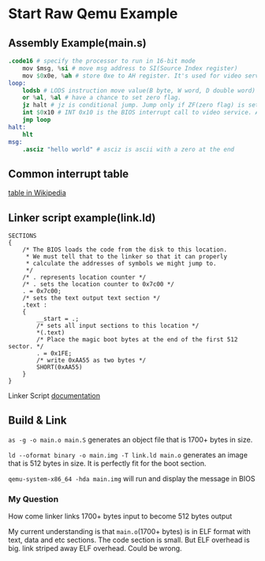 # Start Raw Qemu Example

## Assembly Example(main.s)

```s
.code16 # specify the processor to run in 16-bit mode
    mov $msg, %si # move msg address to SI(Source Index register)
    mov $0x0e, %ah # store 0xe to AH register. It's used for video service. 0xe is "teletype output".
loop:
    lodsb # LODS instruction move value(B byte, W word, D double word) at addr pointed by SI to destination(AL, AX, EAX)
    or %al, %al # have a chance to set zero flag.
    jz halt # jz is conditional jump. Jump only if ZF(zero flag) is set.
    int $0x10 # INT 0x10 is the BIOS interrupt call to video service. AH is set to "teleport output"
    jmp loop
halt:
    hlt
msg:
    .asciz "hello world" # asciz is ascii with a zero at the end
```

## Common interrupt table

[table in Wikipedia](https://en.wikipedia.org/wiki/BIOS_interrupt_call#Interrupt_table)

## Linker script example(link.ld)

```ld
SECTIONS
{
    /* The BIOS loads the code from the disk to this location.
     * We must tell that to the linker so that it can properly
     * calculate the addresses of symbols we might jump to.
     */
    /* . represents location counter */
    /* . sets the location counter to 0x7c00 */
    . = 0x7c00;
    /* sets the text output text section */
    .text :
    {
        __start = .;
        /* sets all input sections to this location */
        *(.text)
        /* Place the magic boot bytes at the end of the first 512 sector. */
        . = 0x1FE;
        /* write 0xAA55 as two bytes */
        SHORT(0xAA55)
    }
}
```

Linker Script [documentation](https://sourceware.org/binutils/docs/ld/Simple-Example.html#Simple-Example)

## Build & Link

`as -g -o main.o main.S` generates an object file that is 1700+ bytes in size.

`ld --oformat binary -o main.img -T link.ld main.o` generates an image that is 512 bytes in size. It is perfectly fit for the boot section.

`qemu-system-x86_64 -hda main.img` will run and display the message in BIOS

### My Question

How come linker links 1700+ bytes input to become 512 bytes output

My current understanding is that `main.o`(1700+ bytes) is in ELF format with text, data and etc sections. The code section is small. But ELF overhead is big. link striped away ELF overhead. Could be wrong.
